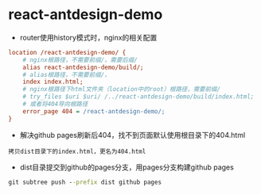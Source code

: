 # react-antdesign-demo

* router使用history模式时，nginx的相关配置
```ini
location /react-antdesign-demo/ {
    # nginx根路径，不需要前缀/，需要后缀/
    alias react-antdesign-demo/build/;
    # alias根路径，不需要前缀/，
    index index.html;
    # nginx根路径下html文件夹（location中的root）根路径，需要前缀/
    # try_files $uri $uri/ /../react-antdesign-demo/build/index.html;
    # 或者将404导向根路径
    error_page 404 = /react-antdesign-demo/;
}
```

* 解决github pages刷新后404，找不到页面默认使用根目录下的404.html
```
拷贝dist目录下的index.html，更名为404.html
```

* dist目录提交到github的pages分支，用pages分支构建github pages
```cmd
git subtree push --prefix dist github pages
```
